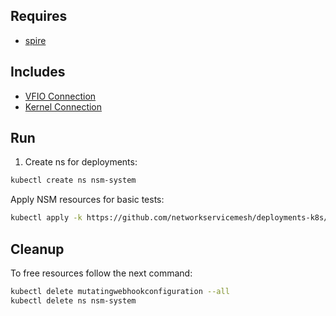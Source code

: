 ## Requires

- [spire](../spire)

## Includes

- [VFIO Connection](../use-cases/Vfio2Noop)
- [Kernel Connection](../use-cases/SriovKernel2Noop)

## Run

1. Create ns for deployments:
```bash
kubectl create ns nsm-system
```

Apply NSM resources for basic tests:
```bash
kubectl apply -k https://github.com/networkservicemesh/deployments-k8s/examples/sriov?ref=8c682ea573fd35fe7b9a0f1a160f705d05978c8b
```

## Cleanup

To free resources follow the next command:
```bash
kubectl delete mutatingwebhookconfiguration --all
kubectl delete ns nsm-system
```
